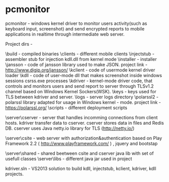 pcmonitor
=========

pcmonitor - windows kernel driver to monitor users activity(such as keyboard input, screenshot) and send encrypted reports to mobile applications in realtime through intermediate web server.

Project dirs -

\build - compiled binaries
\clients - different mobile clients
\injectstub - assembler stub for injection kdll.dll from kernel mode
\installer - installer
\jansson - code of jansson library used to make JSON. project link - http://www.digip.org/jansson/
\kclient - code of usermode kernel driver loader
\kdll - code of user-mode dll that makes screenshot inside windows sessions csrss.exe processes
\kdriver - kernel-mode driver code, that controls and monitors users and send report to server through TLSv1.2 channel based on Windows Kernel Sockers(WSK).
\keys - keys used for TLS between kdriver and server.
\logs - server logs directory
\polarssl2 - polarssl library adapted for usage in Windows kernel - mode. project link - https://polarssl.org/
\scripts - different deployment scripts

\server\cserver - server that handles incomming connections from client hosts. kdriver transfer data to cserver.
cserver stores data in files and Redis DB. cserver uses Java netty.io library for TLS (http://netty.io/)

\server\csite - web server with authorization&authentication based on Play Framework 2.2 ( http://www.playframework.com/ ) , jquery and bootstap

\server\shared - shared beetween csite and cserver java lib with set of usefull classes
\server\libs - different java jar used in project

kdriver.sln - VS2013 solution to build kdll, injectstub, kclient, kdriver, kdll projects.




